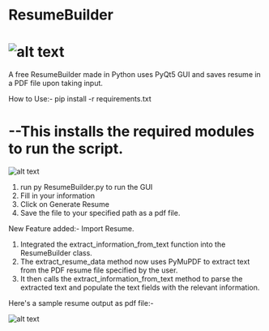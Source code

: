 # ResumeBuilder

# ![alt text](https://github.com/afadeofred/ResumeBuilder/blob/main/logo.png)

A free ResumeBuilder made in Python uses PyQt5 GUI and saves resume in a PDF file upon taking input.

How to Use:-
pip install -r requirements.txt 

<h1> --This installs the required modules to run the script. </h1>

![alt text](https://github.com/afadeofred/ResumeBuilder/blob/main/Screenshot%202024-04-14%20085826.png)

1. run py ResumeBuilder.py to run the GUI
2. Fill in your information
3. Click on Generate Resume
4. Save the file to your specified path as a pdf file.

New Feature added:- Import Resume.
1. Integrated the extract_information_from_text function into the ResumeBuilder class.
2. The extract_resume_data method now uses PyMuPDF to extract text from the PDF resume file specified by the user.
3. It then calls the extract_information_from_text method to parse the extracted text and populate the text fields with the relevant information.

 Here's a sample resume output as pdf file:-

 ![alt text](https://github.com/afadeofred/ResumeBuilder/blob/main/Screenshot%202024-04-12%20145205.png)


